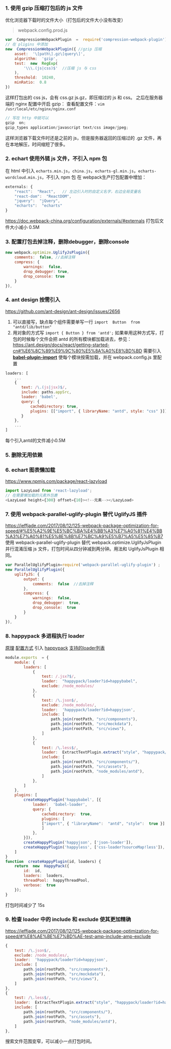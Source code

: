 ﻿### 1. 使用 gzip 压缩打包后的 js 文件
优化浏览器下载时的文件大小（打包后的文件大小没有改变）
> webpack.config.prod.js
``` javascript
var  CompressionWebpackPlugin  =  require('compression-webpack-plugin');
// 在 pligins 中添加
new  CompressionWebpackPlugin({ //gzip 压缩
	asset:  '\[path\].gz\[query\]',
	algorithm:  'gzip',
	test:  new  RegExp(
		'\\\.(js|css)$'  //压缩 js 与 css
	),
	threshold:  10240,
	minRatio:  0.8
})
```
这样打包出的 css js，会有 css.gz js.gz，即压缩过的 js 和 css。
之后在服务器端的 nginx 配置中开启 gzip：
查看配置文件：`vim /usr/local/etc/nginx/nginx.conf`
``` javascript
// 写在 http 中就可以
gzip  on;
gzip_types application/javascript text/css image/jpeg;
```
这样浏览器下载文件时还是之前的 js，但是服务器返回的压缩过的 .gz 文件，再在本地解压，时间缩短了很多。

### 2. echart 使用外链 js 文件，不引入 npm 包
在 html 中引入 `echarts.min.js`，`china.js`，`echarts-gl.min.js`，`echarts-wordcloud.min.js`，不引入 npm 包
在 webpack生产打包配置中增加：
```javascript
externals: {
	"react":  "React",   // 左边引入时的自定义名字，右边全局变量名
	"react-dom":  "ReactDOM",
	"jquery":  "jQuery",
	"echarts":  "echarts"
}
```
https://doc.webpack-china.org/configuration/externals/#externals
打包后文件大小减小 0.5M

### 3. 配置打包去掉注释，删除debugger，删除console
``` javascript
new webpack.optimize.UglifyJsPlugin({
    comments:  false, //去掉注释
    compress: {
        warnings:  false,
        drop_debugger: true,
        drop_console: true
    }
}),
```

### 4. ant design 按需引入
https://github.com/ant-design/ant-design/issues/2656
1. 可以直接写，缺点每个组件需要单写一行
`import  Button  from  "antd/lib/button"`
2. 用对象的方式写
`import { Button } from 'antd';`
如果单用这种方式写，打包的时候每个文件会把 antd 的所有模块都加载进去，参见：
https://ant.design/docs/react/getting-started-cn#%E6%8C%89%E9%9C%80%E5%8A%A0%E8%BD%BD
需要引入 **[babel-plugin-import](https://github.com/ant-design/babel-plugin-import)** 使每个模块按需加载，并在 webpack.config.js 里配置
``` javascript
loaders: [
    ...
    {
       text: /\.(js|jsx)$/,
       include: paths.appSrc,
       loader: 'babel',
       query: {
           cacheDirectory: true,
           plugins: [["import", { libraryName: "antd", style: "css" }]]  // 这一句
       }
    },
    ...
]
```
每个引入antd的文件减小0.5M
### 5. 删除无用依赖
### 6. echart 图表懒加载
https://www.npmjs.com/package/react-lazyload
``` javascript
import LazyLoad from 'react-lazyload';
// 在需要懒加载的元素外包裹
<LazyLoad height={300} offset={10}><!--元素--></LazyLoad>
```
### 7. 使用 webpack-parallel-uglify-plugin 替代  UglifyJS 插件
https://jeffjade.com/2017/08/12/125-webpack-package-optimization-for-speed/#%E5%A2%9E%E5%BC%BA%E4%BB%A3%E7%A0%81%E4%BB%A3%E7%A0%81%E5%8E%8B%E7%BC%A9%E5%B7%A5%E5%85%B7
使用 webpack-parallel-uglify-plugin 替代 webpack.optimize.UglifyJsPlugin 并行混淆压缩 js 文件，打包时间从四分钟减到两分钟。用法和 UglifyJsPlugin 相同。
``` javascript
var ParallelUglifyPlugin=require('webpack-parallel-uglify-plugin') ;
new ParallelUglifyPlugin({
	uglifyJS: {
		output: {
			comments:  false  //去掉注释
		},
		compress: {
			warnings:  false,
			drop_debugger:  true,
			drop_console:  true
		}
	}
}),
```

### 8. happypack 多进程执行 loader
[原理](https://jeffjade.com/2017/08/12/125-webpack-package-optimization-for-speed/#%E7%94%A8-Happypack-%E6%9D%A5%E5%8A%A0%E9%80%9F%E4%BB%A3%E7%A0%81%E6%9E%84%E5%BB%BA)
[配置方式](https://github.com/amireh/happypack/issues/14#issuecomment-208254692)
引入 [happypack](https://github.com/amireh/happypack)
[支持的loader列表](https://github.com/amireh/happypack/wiki/Loader-Compatibility-List)
``` javascript
module.exports  = {
	module: {
		loaders: [
			{
				test: /.jsx?$/,
				loader:  "happypack/loader?id=happybabel",
				exclude: /node_modules/
			},
			{
				test: /\.json$/,
				exclude: /node_modules/,
				loader:  'happypack/loader?id=happyjson',
				include: [
					path.join(rootPath, "src/components"),
					path.join(rootPath, "src/mockdata"),
					path.join(rootPath, "src/views"),
				]
			},
			{
				test: /\.less$/,
				loader:  ExtractTextPlugin.extract("style", "happypack/loader?id=happyless"),
				include: [
					path.join(rootPath, "src/components/"),
					path.join(rootPath, "src/assets"),
					path.join(rootPath, "node_modules/antd"),
				]
			},
		]
	},
	plugins: [
		createHappyPlugin('happybabel', [{
			loader:  'babel-loader',
			query: {
				cacheDirectory:  true,
				plugins: [
				["import", { "libraryName":  "antd", "style":  true }] // `style: true` 会加载 less 文件
				]
			},
		}]),
		createHappyPlugin('happyjson', ['json-loader']),
		createHappyPlugin('happyless', ['css-loader?sourceMap!less']),
	]
}
function  createHappyPlugin(id, loaders) {
	return  new  HappyPack({
		id:  id,
		loaders:  loaders,
		threadPool:  happyThreadPool,
		verbose:  true
	});
}
```
打包时间减少了 15s
### 9. 检查 loader 中的 include 和 exclude 使其更加精确
https://jeffjade.com/2017/08/12/125-webpack-package-optimization-for-speed/#%E8%AE%BE%E7%BD%AE-test-amp-include-amp-exclude
``` javascript
{
	test: /\.json$/,
	exclude: /node_modules/,
	loader:  'happypack/loader?id=happyjson',
	include: [
		path.join(rootPath, "src/components"),
		path.join(rootPath, "src/mockdata"),
		path.join(rootPath, "src/views"),
	]
},
{
	test: /\.less$/,
	loader:  ExtractTextPlugin.extract("style", "happypack/loader?id=happyless"),
	include: [
		path.join(rootPath, "src/components/"),
		path.join(rootPath, "src/assets"),
		path.join(rootPath, "node_modules/antd"),
	]
},
```
搜索文件范围变窄，可以减小一点打包时间。
